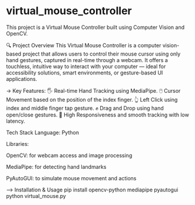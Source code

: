 # virtual_mouse_controller
This project is a Virtual Mouse Controller built using Computer Vision and OpenCV.

🔍 Project Overview
This Virtual Mouse Controller is a computer vision-based project that allows users to control their mouse cursor using only hand gestures, captured in real-time through a webcam. It offers a touchless, intuitive way to interact with your computer — ideal for accessibility solutions, smart environments, or gesture-based UI applications.

->  Key Features:
🖐️ Real-time Hand Tracking using MediaPipe.
🖱️ Cursor Movement based on the position of the index finger.
👆 Left Click using index and middle finger tap gesture.
✊ Drag and Drop using hand open/close gestures.
🔄 High Responsiveness and smooth tracking with low latency.

Tech Stack
Language: Python

Libraries:

OpenCV: for webcam access and image processing

MediaPipe: for detecting hand landmarks

PyAutoGUI: to simulate mouse movement and actions

--> Installation & Usage
pip install opencv-python mediapipe pyautogui
python virtual_mouse.py



